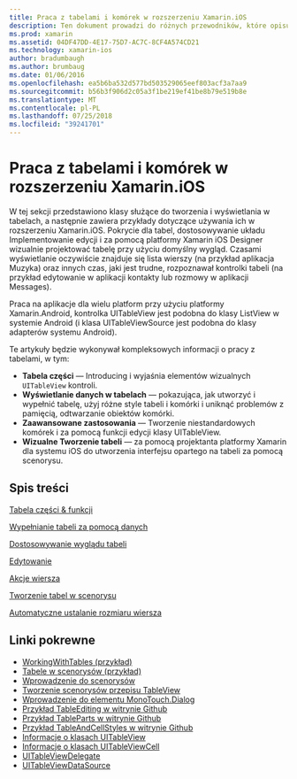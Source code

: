 ```yaml
---
title: Praca z tabelami i komórek w rozszerzeniu Xamarin.iOS
description: Ten dokument prowadzi do różnych przewodników, które opisują sposób wyświetlania danych za pomocą kontrolki UITableView w aplikacji platformy Xamarin.iOS.
ms.prod: xamarin
ms.assetid: 04DF47DD-4E17-75D7-AC7C-8CF4A574CD21
ms.technology: xamarin-ios
author: bradumbaugh
ms.author: brumbaug
ms.date: 01/06/2016
ms.openlocfilehash: ea5b6ba532d577bd503529065eef803acf3a7aa9
ms.sourcegitcommit: b56b3f906d2c05a3f1be219ef41be8b79e519b8e
ms.translationtype: MT
ms.contentlocale: pl-PL
ms.lasthandoff: 07/25/2018
ms.locfileid: "39241701"
---
```

# <a name="working-with-tables-and-cells-in-xamarinios"></a>Praca z tabelami i komórek w rozszerzeniu Xamarin.iOS

W tej sekcji przedstawiono klasy służące do tworzenia i wyświetlania w tabelach, a następnie zawiera przykłady dotyczące używania ich w rozszerzeniu Xamarin.iOS. Pokrycie dla tabel, dostosowywanie układu Implementowanie edycji i za pomocą platformy Xamarin iOS Designer wizualnie projektować tabelę przy użyciu domyślny wygląd. Czasami wyświetlanie oczywiście znajduje się lista wierszy (na przykład aplikacja Muzyka) oraz innych czas, jaki jest trudne, rozpoznawał kontrolki tabeli (na przykład edytowanie w aplikacji kontakty lub rozmowy w aplikacji Messages).

Praca na aplikacje dla wielu platform przy użyciu platformy Xamarin.Android, kontrolka UITableView jest podobna do klasy ListView w systemie Android (i klasa UITableViewSource jest podobna do klasy adapterów systemu Android).

Te artykuły będzie wykonywał kompleksowych informacji o pracy z tabelami, w tym:

-   **Tabela części** — Introducing i wyjaśnia elementów wizualnych `UITableView` kontroli. 
-   **Wyświetlanie danych w tabelach** — pokazująca, jak utworzyć i wypełnić tabelę, użyj różne style tabeli i komórki i uniknąć problemów z pamięcią, odtwarzanie obiektów komórki. 
-   **Zaawansowane zastosowania** — Tworzenie niestandardowych komórek i za pomocą funkcji edycji klasy UITableView. 
-   **Wizualne Tworzenie tabeli** — za pomocą projektanta platformy Xamarin dla systemu iOS do utworzenia interfejsu opartego na tabeli za pomocą scenorysu. 

## <a name="contents"></a>Spis treści

 [Tabela części &amp; funkcji](~/ios/user-interface/controls/tables/table-parts-and-functionality.md)

 [Wypełnianie tabeli za pomocą danych](~/ios/user-interface/controls/tables/populating-a-table-with-data.md)

 [Dostosowywanie wyglądu tabeli](~/ios/user-interface/controls/tables/customizing-table-appearance.md)

 [Edytowanie](~/ios/user-interface/controls/tables/editing.md)
 
 [Akcje wiersza](~/ios/user-interface/controls/tables/row-action.md)

 [Tworzenie tabel w scenorysu](~/ios/user-interface/controls/tables/creating-tables-in-a-storyboard.md)
 
 [Automatyczne ustalanie rozmiaru wiersza](~/ios/user-interface/controls/tables/autosizing-row-height.md)

## <a name="related-links"></a>Linki pokrewne

- [WorkingWithTables (przykład)](https://developer.xamarin.com/samples/monotouch/WorkingWithTables/)
- [Tabele w scenorysów (przykład)](https://developer.xamarin.com/samples/monotouch/StoryboardTable/)
- [Wprowadzenie do scenorysów](~/ios/user-interface/storyboards/index.md)
- [Tworzenie scenorysów przepisu TableView](https://github.com/xamarin/recipes/tree/master/Recipes/ios/general/storyboard/storyboard_a_tableview)
- [Wprowadzenie do elementu MonoTouch.Dialog](~/ios/user-interface/monotouch.dialog/index.md)
- [Przykład TableEditing w witrynie Github](https://github.com/xamarin/monotouch-samples/tree/master/TableEditing)
- [Przykład TableParts w witrynie Github](https://github.com/xamarin/monotouch-samples/tree/master/TableParts)
- [Przykład TableAndCellStyles w witrynie Github](https://github.com/xamarin/mobile-samples/tree/master/TablesLists)
- [Informacje o klasach UITableView](https://developer.apple.com/library/ios/documentation/UIKit/Reference/UITableView_Class/)
- [Informacje o klasach UITableViewCell](https://developer.apple.com/library/ios/documentation/UIKit/Reference/UITableViewCell_Class/)
- [UITableViewDelegate](https://developer.apple.com/library/ios/documentation/UIKit/Reference/UITableViewDelegate_Protocol/)
- [UITableViewDataSource](https://developer.apple.com/library/ios/documentation/UIKit/Reference/UITableViewDataSource_Protocol/)
